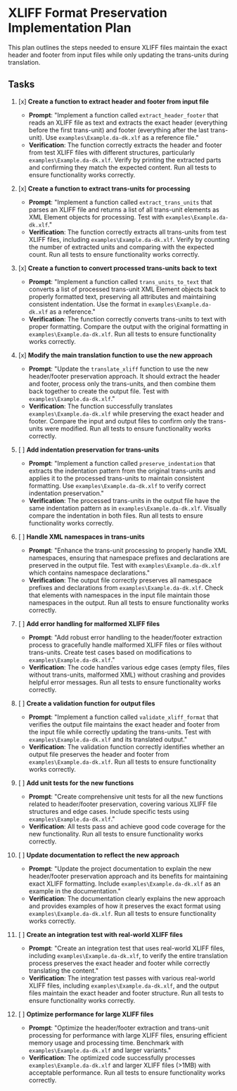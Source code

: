 # XLIFF Format Preservation Implementation Plan

This plan outlines the steps needed to ensure XLIFF files maintain the exact header and footer from input files while only updating the trans-units during translation.

## Tasks

1. [x] **Create a function to extract header and footer from input file**
   - **Prompt**: "Implement a function called `extract_header_footer` that reads an XLIFF file as text and extracts the exact header (everything before the first trans-unit) and footer (everything after the last trans-unit). Use `examples\Example.da-dk.xlf` as a reference file."
   - **Verification**: The function correctly extracts the header and footer from test XLIFF files with different structures, particularly `examples\Example.da-dk.xlf`. Verify by printing the extracted parts and confirming they match the expected content. Run all tests to ensure functionality works correctly.

2. [x] **Create a function to extract trans-units for processing**
   - **Prompt**: "Implement a function called `extract_trans_units` that parses an XLIFF file and returns a list of all trans-unit elements as XML Element objects for processing. Test with `examples\Example.da-dk.xlf`."
   - **Verification**: The function correctly extracts all trans-units from test XLIFF files, including `examples\Example.da-dk.xlf`. Verify by counting the number of extracted units and comparing with the expected count. Run all tests to ensure functionality works correctly.

3. [x] **Create a function to convert processed trans-units back to text**
   - **Prompt**: "Implement a function called `trans_units_to_text` that converts a list of processed trans-unit XML Element objects back to properly formatted text, preserving all attributes and maintaining consistent indentation. Use the format in `examples\Example.da-dk.xlf` as a reference."
   - **Verification**: The function correctly converts trans-units to text with proper formatting. Compare the output with the original formatting in `examples\Example.da-dk.xlf`. Run all tests to ensure functionality works correctly.

4. [x] **Modify the main translation function to use the new approach**
   - **Prompt**: "Update the `translate_xliff` function to use the new header/footer preservation approach. It should extract the header and footer, process only the trans-units, and then combine them back together to create the output file. Test with `examples\Example.da-dk.xlf`."
   - **Verification**: The function successfully translates `examples\Example.da-dk.xlf` while preserving the exact header and footer. Compare the input and output files to confirm only the trans-units were modified. Run all tests to ensure functionality works correctly.

5. [ ] **Add indentation preservation for trans-units**
   - **Prompt**: "Implement a function called `preserve_indentation` that extracts the indentation pattern from the original trans-units and applies it to the processed trans-units to maintain consistent formatting. Use `examples\Example.da-dk.xlf` to verify correct indentation preservation."
   - **Verification**: The processed trans-units in the output file have the same indentation pattern as in `examples\Example.da-dk.xlf`. Visually compare the indentation in both files. Run all tests to ensure functionality works correctly.

6. [ ] **Handle XML namespaces in trans-units**
   - **Prompt**: "Enhance the trans-unit processing to properly handle XML namespaces, ensuring that namespace prefixes and declarations are preserved in the output file. Test with `examples\Example.da-dk.xlf` which contains namespace declarations."
   - **Verification**: The output file correctly preserves all namespace prefixes and declarations from `examples\Example.da-dk.xlf`. Check that elements with namespaces in the input file maintain those namespaces in the output. Run all tests to ensure functionality works correctly.

7. [ ] **Add error handling for malformed XLIFF files**
   - **Prompt**: "Add robust error handling to the header/footer extraction process to gracefully handle malformed XLIFF files or files without trans-units. Create test cases based on modifications to `examples\Example.da-dk.xlf`."
   - **Verification**: The code handles various edge cases (empty files, files without trans-units, malformed XML) without crashing and provides helpful error messages. Run all tests to ensure functionality works correctly.

8. [ ] **Create a validation function for output files**
   - **Prompt**: "Implement a function called `validate_xliff_format` that verifies the output file maintains the exact header and footer from the input file while correctly updating the trans-units. Test with `examples\Example.da-dk.xlf` and its translated output."
   - **Verification**: The validation function correctly identifies whether an output file preserves the header and footer from `examples\Example.da-dk.xlf`. Run all tests to ensure functionality works correctly.

9. [ ] **Add unit tests for the new functions**
   - **Prompt**: "Create comprehensive unit tests for all the new functions related to header/footer preservation, covering various XLIFF file structures and edge cases. Include specific tests using `examples\Example.da-dk.xlf`."
   - **Verification**: All tests pass and achieve good code coverage for the new functionality. Run all tests to ensure functionality works correctly.

10. [ ] **Update documentation to reflect the new approach**
    - **Prompt**: "Update the project documentation to explain the new header/footer preservation approach and its benefits for maintaining exact XLIFF formatting. Include `examples\Example.da-dk.xlf` as an example in the documentation."
    - **Verification**: The documentation clearly explains the new approach and provides examples of how it preserves the exact format using `examples\Example.da-dk.xlf`. Run all tests to ensure functionality works correctly.

11. [ ] **Create an integration test with real-world XLIFF files**
    - **Prompt**: "Create an integration test that uses real-world XLIFF files, including `examples\Example.da-dk.xlf`, to verify the entire translation process preserves the exact header and footer while correctly translating the content."
    - **Verification**: The integration test passes with various real-world XLIFF files, including `examples\Example.da-dk.xlf`, and the output files maintain the exact header and footer structure. Run all tests to ensure functionality works correctly.

12. [ ] **Optimize performance for large XLIFF files**
    - **Prompt**: "Optimize the header/footer extraction and trans-unit processing for performance with large XLIFF files, ensuring efficient memory usage and processing time. Benchmark with `examples\Example.da-dk.xlf` and larger variants."
    - **Verification**: The optimized code successfully processes `examples\Example.da-dk.xlf` and larger XLIFF files (>1MB) with acceptable performance. Run all tests to ensure functionality works correctly.